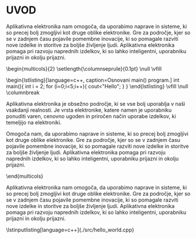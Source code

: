 UVOD
================================================================================

Aplikativna elektronika nam omogoča, da uporabimo naprave in sisteme, ki so precej bolj zmogljivi kot druge oblike elektronike. Gre za področje, kjer so se v zadnjem času pojavile pomembne inovacije, ki so pomagale razviti nove izdelke in storitve za boljše življenje ljudi. Aplikativna elektronika pomaga pri razvoju naprednih izdelkov, ki so lahko inteligentni, uporabniku prijazni in okolju prijazni.

\begin{multicols}{2}
\setlength{\columnseprule}{0.1pt}
\null
\vfill

\begin{lstlisting}[language=c++, caption=Osnovani main() program.]
int main(){
    int i = 2;
    for (i=0;i<5;i++){
        cout<"Hello";
    }
}
\end{lstlisting}
\vfill
\null
\columnbreak

Aplikativna elektronika je obsežno področje, ki se vse bolj uporablja v naši vsakdanji realnosti. Je vrsta elektronike, katere namen je uporabniku ponuditi varen, cenovno ugoden in priročen način uporabe izdelkov, ki temeljijo na elektroniki. 

Omogoča nam, da uporabimo naprave in sisteme, ki so precej bolj zmogljivi kot druge oblike elektronike. Gre za področje, kjer so se v zadnjem času pojavile pomembne inovacije, ki so pomagale razviti nove izdelke in storitve za boljše življenje ljudi. Aplikativna elektronika pomaga pri razvoju naprednih izdelkov, ki so lahko inteligentni, uporabniku prijazni in okolju prijazni.

\end{multicols}

Aplikativna elektronika nam omogoča, da uporabimo naprave in sisteme, ki so precej bolj zmogljivi kot druge oblike elektronike. Gre za področje, kjer so se v zadnjem času pojavile pomembne inovacije, ki so pomagale razviti nove izdelke in storitve za boljše življenje ljudi. Aplikativna elektronika pomaga pri razvoju naprednih izdelkov, ki so lahko inteligentni, uporabniku prijazni in okolju prijazni.

\lstinputlisting[language=c++]{./src/hello_world.cpp}

